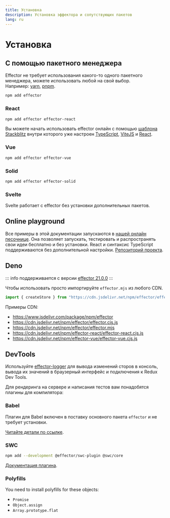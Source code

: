 ```yaml
---
title: Установка
description: Установка эффектора и сопутствующих пакетов
lang: ru
---
```


# Установка

## С помощью пакетного менеджера

Effector не требует использования какого-то одного пакетного менеджера, можете использовать любой на свой выбор.<br/>
Например: [yarn](https://yarnpkg.com/), [pnpm](https://pnpm.io/).

```bash
npm add effector
```

### React

```bash
npm add effector effector-react
```

Вы можете начать использовать effector онлайн с помощью [шаблона Stackblitz](https://stackblitz.com/fork/github/effector/vite-react-template) внутри которого уже настроен [TypeScript](https://typescriptlang.org/), [ViteJS](https://vitejs.dev/) и [React](https://reactjs.org/).

### Vue

```bash
npm add effector effector-vue
```

### Solid

```bash
npm add effector effector-solid
```

### Svelte

Svelte работает с effector без установки дополнительных пакетов.

## Online playground

Все примеры в этой документации запускаются в [нашей онлайн песочнице](https://share.effector.dev). Она позволяет запускать, тестировать и распространять свои идеи бесплатно и без установки. React и синтаксис TypeScript поддерживаются без дополнительной настройки. [Репозиторий проекта](https://github.com/effector/repl).

## Deno

::: info поддерживается с версии
[effector 21.0.0](https://changelog.effector.dev/#effector-21-0-0)
:::

Чтобы использовать просто импортируйте `effector.mjs` из любого CDN.

```typescript
import { createStore } from "https://cdn.jsdelivr.net/npm/effector/effector.mjs";
```

Примеры CDN:

- https://www.jsdelivr.com/package/npm/effector
- https://cdn.jsdelivr.net/npm/effector/effector.cjs.js
- https://cdn.jsdelivr.net/npm/effector/effector.mjs
- https://cdn.jsdelivr.net/npm/effector-react/effector-react.cjs.js
- https://cdn.jsdelivr.net/npm/effector-vue/effector-vue.cjs.js

## DevTools

Используйте [effector-logger](https://github.com/effector/logger) для вывода изменений сторов в консоль, вывода их значений в браузерный интерфейс и подключения к Redux Dev Tools.

Для рендеринга на сервере и написания тестов вам понадобятся плагины для компилятора:

### Babel

Плагин для Babel включен в поставку основного пакета `effector` и не требует установки.

[Читайте детали по ссылке](/ru/api/effector/babel-plugin).

### SWC

```bash
npm add --development @effector/swc-plugin @swc/core
```

[Документация плагина](https://github.com/effector/swc-plugin).

### Polyfills

You need to install polyfills for these objects:

- `Promise`
- `Object.assign`
- `Array.prototype.flat`
